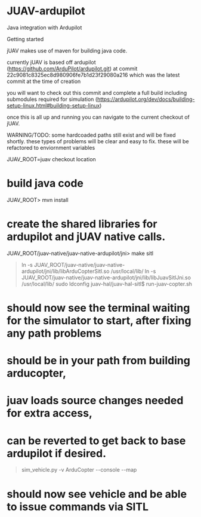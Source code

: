 # JUAV-ardupilot
Java integration with Ardupilot

Getting started 

jUAV makes use of maven for building java code.

currently jUAV is based off ardupilot (https://github.com/ArduPilot/ardupilot.git) at 
commit 22c9081c8325ec8d980906fe7b1d23f29080a216 
which was the latest commit at the time of creation

you will want to check out this commit and complete a full build including submodules 
required for simulation (https://ardupilot.org/dev/docs/building-setup-linux.html#building-setup-linux)

once this is all up and running you can navigate to the current checkout of jUAV.

WARNING/TODO: some hardcoaded paths still exist and will be fixed shortly. 
these types of problems will be clear and easy to fix. these will be refactored to enviornment variables

JUAV_ROOT=juav checkout location
# build java code
JUAV_ROOT> mvn install
# create the shared libraries for ardupilot and jUAV native calls.
JUAV_ROOT/juav-native/juav-native-ardupilot/jni> make sitl
> ln -s JUAV_ROOT/juav-native/juav-native-ardupilot/jni/lib/libArduCopterSitl.so /usr/local/lib/
> ln -s JUAV_ROOT/juav-native/juav-native-ardupilot/jni/lib/libJuavSitlJni.so /usr/local/lib/
> sudo ldconfig 
> juav-hal/juav-hal-sitl$ run-juav-copter.sh
# should now see the terminal waiting for the simulator to start, after fixing any path problems

# should be in your path from building arducopter, 
# juav loads source changes needed for extra access, 
# can be reverted to get back to base ardupilot if desired.
> sim_vehicle.py -v ArduCopter --console --map
# should now see vehicle and be able to issue commands via SITL


